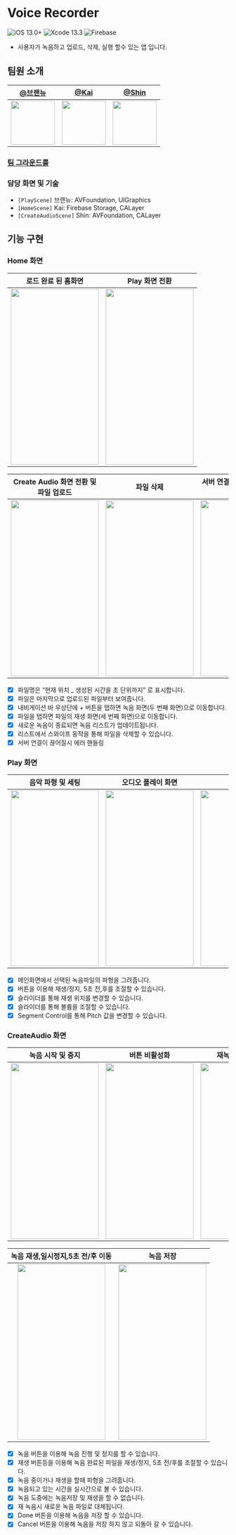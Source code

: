 
# Voice Recorder 
![iOS 13.0+](https://img.shields.io/badge/iOS-13.0%2B-lightgrey) ![Xcode 13.3](https://img.shields.io/badge/Xcode-13.3-blue)
![Firebase](https://img.shields.io/badge/Firebase-9.3.0-orange)

- 사용자가 녹음하고 업로드, 삭제, 실행 할수 있는 앱 입니다.


## 팀원 소개 
| [@브랜뉴](https://github.com/Brandnew-one)                                                    | [@Kai](https://github.com/TaeKyeongKim)                                                    | [@Shin](https://github.com/dongeunshin)                                                       |
| ------------------------------------------------------------------------------------------ | ------------------------------------------------------------------------------------------ | ------------------------------------------------------------------------------------------ |
| <img src="https://user-images.githubusercontent.com/36659877/178030910-4e17a9a6-2681-44ed-b5de-57444d42e31e.png" width="100" height="100"/> | <img src="https://avatars.githubusercontent.com/u/36659877?v=4" width="100" height="100"/> | <img src="https://user-images.githubusercontent.com/36659877/178031029-88b78f93-cda4-403d-ad09-5c7d71a0e9f9.png" width="100" height="100"/> |


### [팀 그라운드룰](https://github.com/TaeKyeongKim/VoiceRecorder-teamBSK/wiki/%08Home#%EA%B7%B8%EB%9D%BC%EC%9A%B4%EB%93%9C-%EB%A3%B0)
### 담당 화면 및 기술 
- `[PlayScene]` 브랜뉴: AVFoundation, UIGraphics 
- `[HomeScene]` Kai: Firebase Storage, CALayer 
- `[CreateAudioScene]` Shin: AVFoundation, CALayer

## 기능 구현 
### Home 화면
| **로드 완료 된 홈화면**|**Play 화면 전환**|
|---|---|
|<img src="https://user-images.githubusercontent.com/36659877/178033770-a0234859-1114-473b-8b1f-ba909157aa9e.png" width="200" height="400"/>|<img src="https://user-images.githubusercontent.com/36659877/178035769-052679e5-09a6-4edc-80cd-9446c5dc6632.gif" width="200" height="400"/>


|**Create Audio 화면 전환 및 파일 업로드**|**파일 삭제**|**서버 연결이 끊어질시 에러 핸들링**|
|---|---|---|
|<img src="https://user-images.githubusercontent.com/55118858/178104089-f5eb6fdb-8ba4-4a67-8296-20934c740295.gif" width="200" height="400"/>|<img src="https://user-images.githubusercontent.com/36659877/178037351-6eb6099b-ba96-447c-af96-0f6728fa3aca.gif" width="200" height="400"/>|<img src="https://user-images.githubusercontent.com/36659877/178036138-aa307f24-19bf-4f9d-a406-596631f6155f.gif" width="200" height="400"/>|




- [x] 파일명은 “현재 위치 _ 생성된 시간을 초 단위까지” 로 표시합니다.
- [x] 파일은 마지막으로 업로드된 파일부터 보여줍니다. 
- [x] 내비게이션 바 우상단에 + 버튼을 탭하면 녹음 화면(두 번째 화면)으로 이동합니다.
- [x] 파일을 탭하면 파일의 재생 화면(세 번째 화면)으로 이동합니다.
- [x] 새로운 녹음이 종료되면 녹음 리스트가 업데이트됩니다.
- [x] 리스트에서 스와이프 동작을 통해 파일을 삭제할 수 있습니다.
- [x] 서버 연결이 끊어질시 에러 핸들링

### Play 화면

| 음악 파형 및 세팅 | 오디오 플레이 화면 | Pitch 조절 |
|:---:|:---:|:---:|
|<img src="https://user-images.githubusercontent.com/88618825/178092212-8ca8b829-c535-4703-9e88-653fca1776c6.gif" width="200" height="400"/>| <img src="https://user-images.githubusercontent.com/88618825/178092214-c441633b-db59-4cc8-9c19-e62a3f6a3a05.gif" width="200" height="400"/>| <img src="https://user-images.githubusercontent.com/88618825/178092216-adaa0097-22fd-4d12-b6c6-ebc73c8672c2.gif" width="200" height="400"/> |
 
- [x] 메인화면에서 선택된 녹음파일의 파형을 그려줍니다.
- [x] 버튼을 이용해 재생/정지, 5초 전,후를 조절할 수 있습니다.
- [x] 슬라이더를 통해 재생 위치를 변경할 수 있습니다.
- [x] 슬라이더를 통해 볼륨을 조절할 수 있습니다.
- [x] Segment Control를 통해 Pitch 값을 변경할 수 있습니다.

### CreateAudio 화면

| 녹음 시작 및 중지 | 버튼 비활성화 | 재녹음시 파일 대채 |
|:---:|:---:|:---:|
|<img src="https://user-images.githubusercontent.com/55118858/178104570-2aa3045d-16cf-4848-b0db-d46856c7df6c.gif" width="200" height="400"/>| <img src="https://user-images.githubusercontent.com/55118858/178104762-e256cbfd-e551-4361-a22b-a2f31f2ddc67.gif" width="200" height="400"/>| <img src="https://user-images.githubusercontent.com/55118858/178104586-b6614c71-9ee6-480c-b701-0c33c367259b.gif" width="200" height="400"/> |

| 녹음 재생,일시정지,5초 전/후 이동 | 녹음 저장 |
|:---:|:---:|
|<img src="https://user-images.githubusercontent.com/55118858/178104880-71236441-05fd-4d6a-8647-e9df473fa5ff.gif" width="200" height="400"/>| <img src="https://user-images.githubusercontent.com/55118858/178103713-3492e3bb-6821-4b48-8a88-d2ede6313005.gif" width="200" height="400"/>|
 
- [x] 녹음 버튼을 이용해 녹음 진행 및 정지를 할 수 있습니다.
- [x] 재생 버튼등을 이용해 녹음 완료된 파일을 재생/정지, 5초 전/후를 조절할 수 있습니다.
- [x] 녹음 중이거나 재생을 할때 파형을 그려줍니다. 
- [x] 녹음되고 있는 시간을 실시간으로 볼 수 있습니다.
- [x] 녹음 도중에는 녹음저장 및 재생을 할 수 없습니다.
- [x] 재 녹음시 새로운 녹음 파일로 대체됩니다.
- [x] Done 버튼을 이용해 녹음을 저장 할 수 있습니다.
- [x] Cancel 버튼을 이용해 녹음을 저장 하지 않고 되돌아 갈 수 있습니다.
